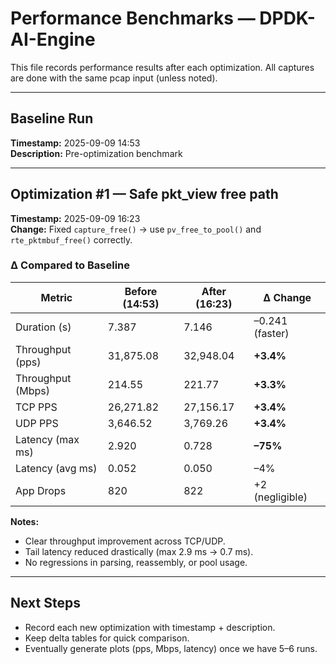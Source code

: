 # Performance Benchmarks — DPDK-AI-Engine

This file records performance results after each optimization.
All captures are done with the same pcap input (unless noted).

---

## Baseline Run
**Timestamp:** 2025-09-09 14:53  
**Description:** Pre-optimization benchmark  


---

## Optimization #1 — Safe pkt_view free path
**Timestamp:** 2025-09-09 16:23  
**Change:** Fixed `capture_free()` → use `pv_free_to_pool()` and `rte_pktmbuf_free()` correctly.  


### Δ Compared to Baseline
| Metric           | Before (14:53) | After (16:23) | Δ Change |
|------------------|----------------|---------------|----------|
| Duration (s)     | 7.387          | 7.146         | –0.241 (faster) |
| Throughput (pps) | 31,875.08      | 32,948.04     | **+3.4%** |
| Throughput (Mbps)| 214.55         | 221.77        | **+3.3%** |
| TCP PPS          | 26,271.82      | 27,156.17     | **+3.4%** |
| UDP PPS          | 3,646.52       | 3,769.26      | **+3.4%** |
| Latency (max ms) | 2.920          | 0.728         | **–75%** |
| Latency (avg ms) | 0.052          | 0.050         | –4% |
| App Drops        | 820            | 822           | +2 (negligible) |

**Notes:**
- Clear throughput improvement across TCP/UDP.  
- Tail latency reduced drastically (max 2.9 ms → 0.7 ms).  
- No regressions in parsing, reassembly, or pool usage.  

---

## Next Steps
- Record each new optimization with timestamp + description.  
- Keep delta tables for quick comparison.  
- Eventually generate plots (pps, Mbps, latency) once we have 5–6 runs.  
